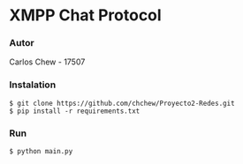 # XMPP Chat Protocol
### Autor
Carlos Chew - 17507

### Instalation
```
$ git clone https://github.com/chchew/Proyecto2-Redes.git
$ pip install -r requirements.txt
```
### Run
```
$ python main.py
```
